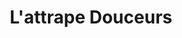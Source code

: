 ---
title: "L'attrape Douceurs"
url: /saint-jacques-de-la-lande/lattrape-douceurs/
shop: boulangerie
---